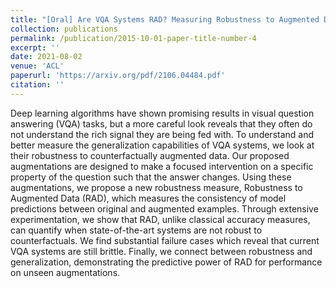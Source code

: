 ```yaml
---
title: "[Oral] Are VQA Systems RAD? Measuring Robustness to Augmented Data with Focused Interventions"
collection: publications
permalink: /publication/2015-10-01-paper-title-number-4
excerpt: ''
date: 2021-08-02
venue: 'ACL'
paperurl: 'https://arxiv.org/pdf/2106.04484.pdf'
citation: ''
---
```

Deep learning algorithms have shown promising results in visual question answering (VQA) tasks, but a more careful look reveals that they often do not understand the rich signal they are being fed with. To understand and better measure the generalization capabilities of VQA systems, we look at their robustness to counterfactually augmented data. Our proposed augmentations are designed to make a focused intervention on a specific property of the question such that the answer changes. Using these augmentations, we propose a new robustness measure, Robustness to Augmented Data (RAD), which measures the consistency of model predictions between original and augmented examples. Through extensive experimentation, we show that RAD, unlike classical accuracy measures, can quantify when state-of-the-art systems are not robust to counterfactuals. We find substantial failure cases which reveal that current VQA systems are still brittle. Finally, we connect between robustness and generalization, demonstrating the predictive power of RAD for performance on unseen augmentations.

